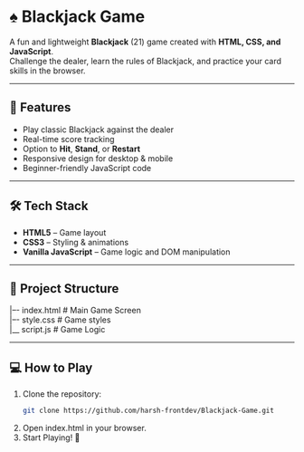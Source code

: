 # ♠️ Blackjack Game

A fun and lightweight **Blackjack** (21) game created with **HTML, CSS, and JavaScript**.  
Challenge the dealer, learn the rules of Blackjack, and practice your card skills in the browser.

---

## 🚀 Features
- Play classic Blackjack against the dealer
- Real-time score tracking
- Option to **Hit**, **Stand**, or **Restart**
- Responsive design for desktop & mobile
- Beginner-friendly JavaScript code

---

## 🛠️ Tech Stack
- **HTML5** – Game layout  
- **CSS3** – Styling & animations  
- **Vanilla JavaScript** – Game logic and DOM manipulation

---

## 📂 Project Structure
|–- index.html # Main Game Screen  
|–- style.css # Game styles  
|__ script.js # Game Logic  

---

## 💻 How to Play
1. Clone the repository:
   ```bash
   git clone https://github.com/harsh-frontdev/Blackjack-Game.git
2. Open index.html in your browser.
3. Start Playing! 🧮
